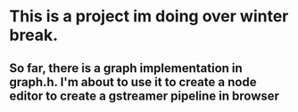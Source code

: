 # This is a project im doing over winter break.

## So far, there is a graph implementation in graph.h. I'm about to use it to create a node editor to create a gstreamer pipeline in browser